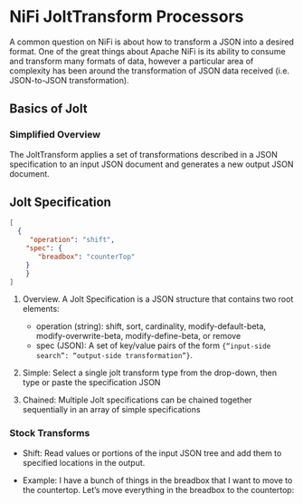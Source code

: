 # NiFi JoltTransform Processors

A common question on NiFi is about how to transform a JSON into a desired format. One of the great things about Apache NiFi is its ability to consume and transform many formats of data, however a particular area of complexity has been around the transformation of JSON data received (i.e. JSON-to-JSON transformation).

## Basics of Jolt

### Simplified Overview

The JoltTransform applies a set of transformations described in a JSON specification to an input JSON document and generates a new output JSON document.

## Jolt Specification

```JSON
[
  {
     "operation": "shift",
    "spec": {
       "breadbox": "counterTop"
    }
    }
]
```

1. Overview. A Jolt Specification is a JSON structure that contains two root elements:
    - operation (string): shift, sort, cardinality, modify-default-beta, modify-overwrite-beta, modify-define-beta, or remove
    - spec (JSON): A set of key/value pairs of the form `{“input-side search”: “output-side transformation”}`.

2. Simple: Select a single jolt transform type from the drop-down, then type or paste the specification JSON

3. Chained: Multiple Jolt specifications can be chained together sequentially in an array of simple specifications

### Stock Transforms

- Shift: Read values or portions of the input JSON tree and add them to specified locations in the output.

- Example: I have a bunch of things in the breadbox that I want to move to the countertop. Let’s move everything in the breadbox to the countertop:
